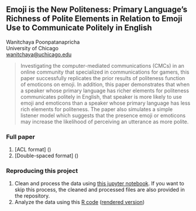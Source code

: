 ## Emoji is the New Politeness: Primary Language’s Richness of Polite Elements in Relation to Emoji Use to Communicate Politely in English

Wanitchaya Poonpatanapricha  
University of Chicago  
wanitchaya@uchicago.edu

> Investigating the computer-mediated communications (CMCs) in an online
community that specialized in communications for gamers, this paper successfully replicates the
prior results of politeness function of emoticons on emoji. In addition, this paper demonstrates that
when a speaker whose primary language has richer elements for politeness communicates politely
in English, that speaker is more likely to use emoji and emoticons than a speaker whose primary
language has less rich elements for politeness. The paper also simulates a simple listener model
which suggests that the presence emoji or emoticons may increase the likelihood of perceiving an
utterance as more polite.

### Full paper
1. [ACL format] ()
2. [Double-spaced format] ()

### Reproducing this project
1. Clean and process the data using [this jupyter notebook](https://github.com/wanitchayap/Content-Analysis-Final-Project/blob/master/polite_emoji.ipynb). If you want to skip this process, the cleaned and processed files are also 
provided in the repository.
2. Analyze the data using this [R code](https://github.com/wanitchayap/Content-Analysis-Final-Project/blob/master/polite_emoji.Rmd) ([rendered version](https://github.com/wanitchayap/Content-Analysis-Final-Project/blob/master/polite_emoji.md))

